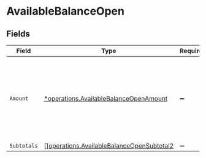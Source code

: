# AvailableBalanceOpen


## Fields

| Field                                                                                                  | Type                                                                                                   | Required                                                                                               | Description                                                                                            |
| ------------------------------------------------------------------------------------------------------ | ------------------------------------------------------------------------------------------------------ | ------------------------------------------------------------------------------------------------------ | ------------------------------------------------------------------------------------------------------ |
| `Amount`                                                                                               | [*operations.AvailableBalanceOpenAmount](../../models/operations/availablebalanceopenamount.md)        | :heavy_minus_sign:                                                                                     | In v2 endpoints, monetary amounts are represented as objects with a `currency` and `value` field.      |
| `Subtotals`                                                                                            | [][operations.AvailableBalanceOpenSubtotal2](../../models/operations/availablebalanceopensubtotal2.md) | :heavy_minus_sign:                                                                                     | N/A                                                                                                    |